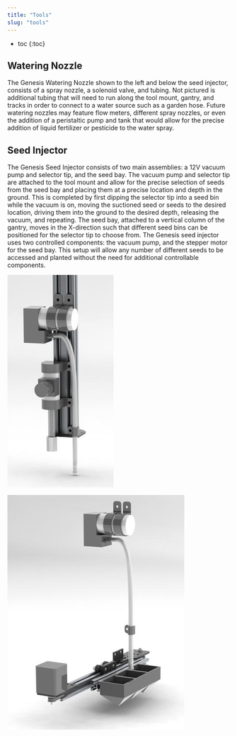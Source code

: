 ```yaml
---
title: "Tools"
slug: "tools"
---
```


* toc
{:toc}

## Watering Nozzle
The Genesis Watering Nozzle shown to the left and below the seed injector, consists of a spray nozzle, a solenoid valve, and tubing. Not pictured is additional tubing that will need to run along the tool mount, gantry, and tracks in order to connect to a water source such as a garden hose. Future watering nozzles may feature flow meters, different spray nozzles, or even the addition of a peristaltic pump and tank that would allow for the precise addition of liquid fertilizer or pesticide to the water spray.

## Seed Injector
The Genesis Seed Injector consists of two main assemblies: a 12V vacuum pump and selector tip, and the seed bay. The vacuum pump and selector tip are attached to the tool mount and allow for the precise selection of seeds from the seed bay and placing them at a precise location and depth in the ground. This is completed by first dipping the selector tip into a seed bin while the vacuum is on, moving the suctioned seed or seeds to the desired location, driving them into the ground to the desired depth, releasing the vacuum, and repeating. The seed bay, attached to a vertical column of the gantry, moves in the X-direction such that different seed bins can be positioned for the selector tip to choose from. The Genesis seed injector uses two controlled components: the vacuum pump, and the stepper motor for the seed bay. This setup will allow any number of different seeds to be accessed and planted without the need for additional controllable components.

![Genesis_V1_Tools.jpg](_images/Genesis_V1_Tools.jpg)



![Genesis_V1_Seed_Injector.jpeg](_images/Genesis_V1_Seed_Injector.jpeg)

